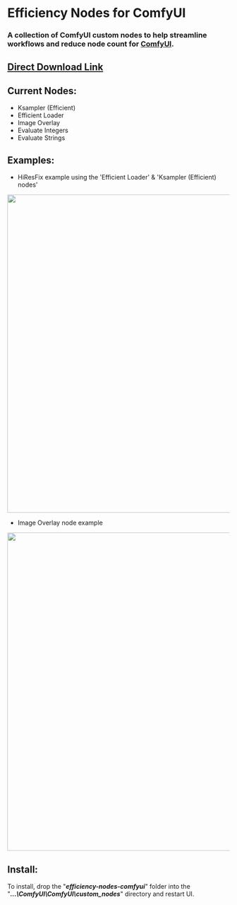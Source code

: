 Efficiency Nodes for ComfyUI
=======
### A collection of ComfyUI custom nodes to help streamline workflows and reduce node count for <a href="https://github.com/comfyanonymous/ComfyUI" >ComfyUI</a>.
## [Direct Download Link](https://github.com/LucianoCirino/efficiency-nodes-comfyui/releases/download/v1.0/efficiency-nodes-comfyui.v1.0.zip)

## **Current Nodes:**
* Ksampler (Efficient)
* Efficient Loader
* Image Overlay
* Evaluate Integers
* Evaluate Strings


## **Examples:**
  
* HiResFix example using the 'Efficient Loader' & 'Ksampler (Efficient) nodes'
<img src="https://user-images.githubusercontent.com/112517630/230495296-1d6e9e5d-2b86-4c69-90c7-2ba797b13bf4.png" width="720">

* Image Overlay node example
<img src="https://user-images.githubusercontent.com/112517630/230495326-1c4482b8-f938-4bd7-8706-00c05babb8ec.png" width="720">


## **Install:**
To install, drop the "_**efficiency-nodes-comfyui**_" folder into the "_**...\ComfyUI\ComfyUI\custom_nodes**_" directory and restart UI.
